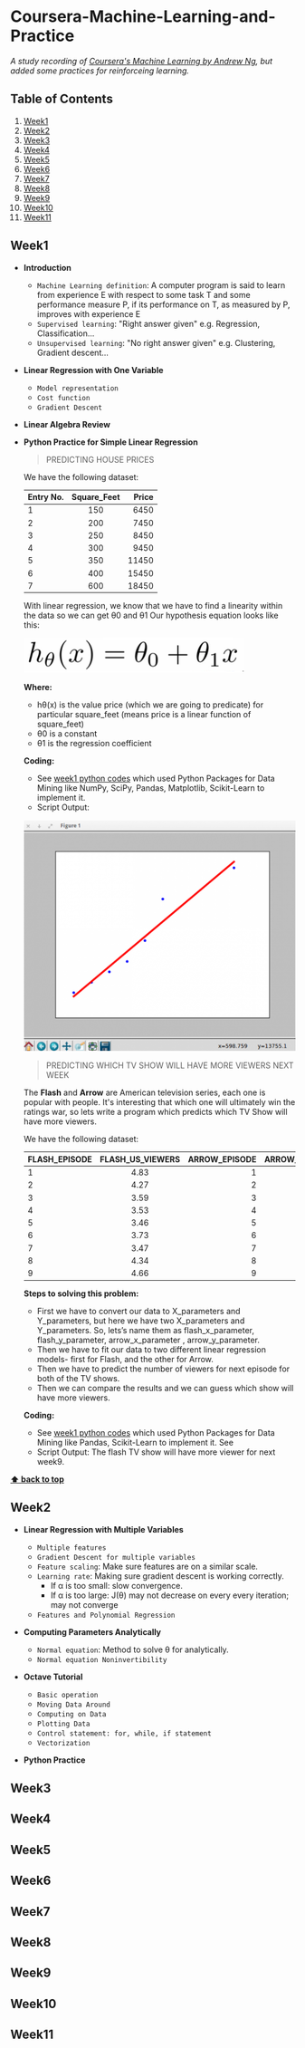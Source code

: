# Coursera-Machine-Learning-and-Practice

*A study recording of [Coursera's Machine Learning by Andrew Ng](https://www.coursera.org/learn/machine-learning), but added some practices for reinforceing learning.*

## Table of Contents

  1. [Week1](#week1)
  1. [Week2](#week2)
  1. [Week3](#week3)
  1. [Week4](#week4)
  1. [Week5](#week5)
  1. [Week6](#week6)
  1. [Week7](#week7)
  1. [Week8](#week8)
  1. [Week9](#week9)
  1. [Week10](#week10)
  1. [Week11](#week11)
## Week1

  - **Introduction** 
    - `Machine Learning definition`: A computer program is said to learn from experience E with respect to some task T and some performance measure P, if its performance on T, as measured by P, improves with experience E
    - `Supervised learning`: "Right answer given" e.g. Regression, Classification...
    - `Unsupervised learning`: "No right answer given" e.g. Clustering, Gradient descent...
    
  - **Linear Regression with One Variable**
    - `Model representation`
    - `Cost function`
    - `Gradient Descent`
    
  - **Linear Algebra Review**
  
  - **Python Practice for Simple Linear Regression**
    > PREDICTING HOUSE PRICES
    
    We have the following dataset:
    
    | Entry No.  | Square_Feet | Price  |
    | -----------|:-----------:| -----: |
    | 1          | 150         | 6450   |
    | 2          | 200         | 7450   |
    | 3          | 250         | 8450   |
    | 4          | 300         | 9450   |
    | 5          | 350         | 11450  |
    | 6          | 400         | 15450  |
    | 7          | 600         | 18450  |

    With linear regression, we know that we have to find a linearity within the data so we can get θ0 and θ1
    Our hypothesis equation looks like this:
    
    ![alt text]( https://github.com/luisxiaomai/Images/blob/master/Machine-Learning/Week1/Hypothesis.png)
    
    **Where:**
    - hθ(x) is the value price (which we are going to predicate) for particular square_feet  (means price is a linear function of square_feet)
    - θ0 is a constant
    - θ1 is the regression coefficient

    **Coding:**
    - See [week1 python codes](https://github.com/luisxiaomai/Coursera-Machine-Learning-and-Practice/tree/master/Week1/scipts/house_price) which used Python Packages for Data Mining like NumPy, SciPy, Pandas, Matplotlib, Scikit-Learn to implement it.
    - Script Output:
    
    ![alt text]( https://github.com/luisxiaomai/Images/blob/master/Machine-Learning/Week1/linear_line.png)
    
    
    > PREDICTING WHICH TV SHOW WILL HAVE MORE VIEWERS NEXT WEEK
    
    The **Flash** and **Arrow** are American television series, each one is popular with people. It's interesting that which one will ultimately win the ratings war, so lets write a program which predicts which TV Show will have more viewers.
    
    We have the following dataset:
    
    | FLASH_EPISODE  | FLASH_US_VIEWERS | ARROW_EPISODE  | ARROW_US_VIEWERS |
    | -----------    |:-----------:     | -----:         | -----: |
    | 1              | 4.83             | 1              | 2.84 |
    | 2              | 4.27             | 2              | 2.32 |
    | 3              | 3.59             | 3              | 2.55 |
    | 4              | 3.53             | 4              | 2.49 |
    | 5              | 3.46             | 5              | 2.73 |
    | 6              | 3.73             | 6              | 2.6  |
    | 7              | 3.47             | 7              | 2.64 |
    | 8              | 4.34             | 8              | 3.92 |
    | 9              | 4.66             | 9              | 3.06 |
    
    **Steps to solving this problem:**
    - First we have to convert our data to X_parameters and Y_parameters, but here we have two X_parameters and Y_parameters. So, lets’s name them as flash_x_parameter, flash_y_parameter, arrow_x_parameter , arrow_y_parameter.
    - Then we have to fit our data to two different  linear regression models- first for Flash, and the other for Arrow.
    - Then we have to predict the number of viewers for next episode for both of the TV shows.
    - Then we can compare the results and we can guess which show will have more viewers.
   
    **Coding:**
    - See [week1 python codes](https://github.com/luisxiaomai/Coursera-Machine-Learning-and-Practice/tree/master/Week1/scipts/TV_viewers) which used Python Packages for Data Mining like Pandas, Scikit-Learn to implement it. See 
    - Script Output:
    The flash TV show will have more viewer for next week9.
    
  **[⬆ back to top](#table-of-contents)**

## Week2

  - **Linear Regression with Multiple Variables** 
    - `Multiple features`
    - `Gradient Descent for multiple variables`
    - `Feature scaling`: Make sure features are on a similar scale.
    - `Learning rate`: Making sure gradient descent is working correctly.
      * If α is too small: slow convergence.
      * If α is too large: J(θ) may not decrease on every every iteration; may not converge
    - `Features and Polynomial Regression`    
   
  - **Computing Parameters Analytically**
    - `Normal equation`: Method to solve θ for analytically.
    - `Normal equation Noninvertibility`
    
  - **Octave Tutorial**
    - `Basic operation`
    - `Moving Data Around`
    - `Computing on Data`
    - `Plotting Data`
    - `Control statement: for, while, if statement`   
    - `Vectorization`   
    
  - **Python Practice**
  
  
## Week3

## Week4

## Week5

## Week6

## Week7
  
## Week8

## Week9

## Week10

## Week11
